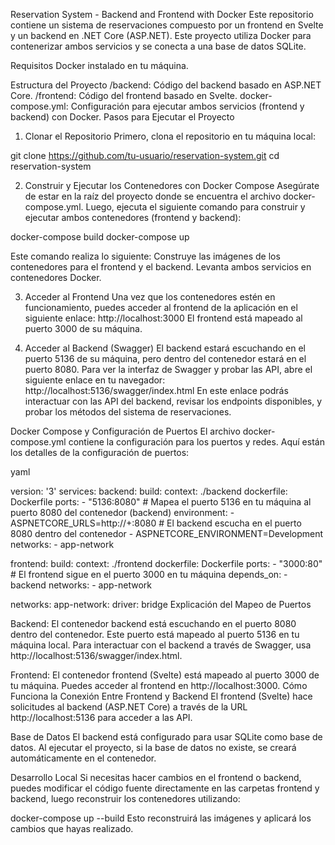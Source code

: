 Reservation System - Backend and Frontend with Docker
Este repositorio contiene un sistema de reservaciones compuesto por un frontend en Svelte y un backend en .NET Core (ASP.NET). Este proyecto utiliza Docker para contenerizar ambos servicios y se conecta a una base de datos SQLite.

Requisitos
Docker instalado en tu máquina.

Estructura del Proyecto
/backend: Código del backend basado en ASP.NET Core.
/frontend: Código del frontend basado en Svelte.
docker-compose.yml: Configuración para ejecutar ambos servicios (frontend y backend) con Docker.
Pasos para Ejecutar el Proyecto

1. Clonar el Repositorio
Primero, clona el repositorio en tu máquina local:


git clone https://github.com/tu-usuario/reservation-system.git
cd reservation-system

2. Construir y Ejecutar los Contenedores con Docker Compose
Asegúrate de estar en la raíz del proyecto donde se encuentra el archivo docker-compose.yml. Luego, ejecuta el siguiente comando para construir y ejecutar ambos contenedores (frontend y backend):

docker-compose build
docker-compose up

Este comando realiza lo siguiente:
Construye las imágenes de los contenedores para el frontend y el backend.
Levanta ambos servicios en contenedores Docker.

3. Acceder al Frontend
Una vez que los contenedores estén en funcionamiento, puedes acceder al frontend de la aplicación en el siguiente enlace:
http://localhost:3000
El frontend está mapeado al puerto 3000 de su máquina.

4. Acceder al Backend (Swagger)
El backend estará escuchando en el puerto 5136 de su máquina, pero dentro del contenedor estará en el puerto 8080. Para ver la interfaz de Swagger y probar las API, abre el siguiente enlace en tu navegador:
http://localhost:5136/swagger/index.html
En este enlace podrás interactuar con las API del backend, revisar los endpoints disponibles, y probar los métodos del sistema de reservaciones.

Docker Compose y Configuración de Puertos
El archivo docker-compose.yml contiene la configuración para los puertos y redes. Aquí están los detalles de la configuración de puertos:

yaml

version: '3'
services:
  backend:
    build:
      context: ./backend
      dockerfile: Dockerfile
    ports:
      - "5136:8080"  # Mapea el puerto 5136 en tu máquina al puerto 8080 del contenedor (backend)
    environment:
      - ASPNETCORE_URLS=http://+:8080  # El backend escucha en el puerto 8080 dentro del contenedor
      - ASPNETCORE_ENVIRONMENT=Development
    networks:
      - app-network

  frontend:
    build:
      context: ./frontend
      dockerfile: Dockerfile
    ports:
      - "3000:80"  # El frontend sigue en el puerto 3000 en tu máquina
    depends_on:
      - backend
    networks:
      - app-network

networks:
  app-network:
    driver: bridge
Explicación del Mapeo de Puertos

Backend:
El contenedor backend está escuchando en el puerto 8080 dentro del contenedor.
Este puerto está mapeado al puerto 5136 en tu máquina local.
Para interactuar con el backend a través de Swagger, usa http://localhost:5136/swagger/index.html.

Frontend:
El contenedor frontend (Svelte) está mapeado al puerto 3000 de tu máquina.
Puedes acceder al frontend en http://localhost:3000.
Cómo Funciona la Conexión Entre Frontend y Backend
El frontend (Svelte) hace solicitudes al backend (ASP.NET Core) a través de la URL http://localhost:5136 para acceder a las API.


Base de Datos
El backend está configurado para usar SQLite como base de datos. Al ejecutar el proyecto, si la base de datos no existe, se creará automáticamente en el contenedor.

Desarrollo Local
Si necesitas hacer cambios en el frontend o backend, puedes modificar el código fuente directamente en las carpetas frontend y backend, luego reconstruir los contenedores utilizando:

docker-compose up --build
Esto reconstruirá las imágenes y aplicará los cambios que hayas realizado.